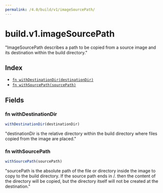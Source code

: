 ```yaml
---
permalink: /4.0/build/v1/imageSourcePath/
---
```


# build.v1.imageSourcePath

"ImageSourcePath describes a path to be copied from a source image and its destination within the build directory."

## Index

* [`fn withDestinationDir(destinationDir)`](#fn-withdestinationdir)
* [`fn withSourcePath(sourcePath)`](#fn-withsourcepath)

## Fields

### fn withDestinationDir

```ts
withDestinationDir(destinationDir)
```

"destinationDir is the relative directory within the build directory where files copied from the image are placed."

### fn withSourcePath

```ts
withSourcePath(sourcePath)
```

"sourcePath is the absolute path of the file or directory inside the image to copy to the build directory.  If the source path ends in /. then the content of the directory will be copied, but the directory itself will not be created at the destination."